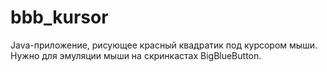 # bbb_kursor
Java-приложение, рисующее красный квадратик под курсором мыши. Нужно для эмуляции мыши на скринкастах BigBlueButton.
